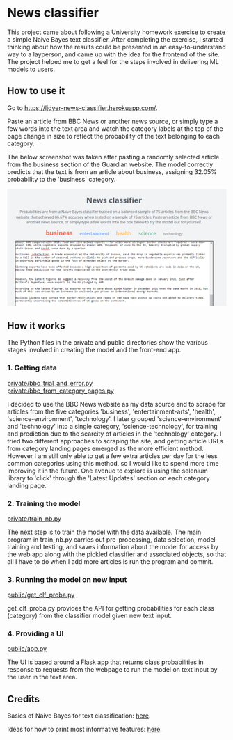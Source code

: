 # News classifier

This project came about following a University homework exercise to create a simple Naive Bayes text classifier. After completing the exercise, I started thinking about how the results could be presented in an easy-to-understand way to a layperson, and came up with the idea for the frontend of the site. The project helped me to get a feel for the steps involved in delivering ML models to users.

## How to use it

Go to https://ljdyer-news-classifier.herokuapp.com/.

Paste an article from BBC News or another news source, or simply type a few words into the text area and watch the category labels at the top of the page change in size to reflect the probability of the text belonging to each category.

The below screenshot was taken after pasting a randomly selected article from the business section of the Guardian website. The model correctly predicts that the text is from an article about business, assigning 32.05% probability to the 'business' category.

<a href="https://ljdyer-news-classifier.herokuapp.com/"><img src="readme-img/news-classifier-screenshot.PNG"></img></a>

## How it works

The Python files in the private and public directories show the various stages involved in creating the model and the front-end app.

### 1. Getting data

[private/bbc_trial_and_error.py](private/bbc_trial_and_error.py)<br>[private/bbc_from_category_pages.py](private/bbc_from_category_pages.py)

I decided to use the BBC News website as my data source and to scrape for articles from the five categories 'business', 'entertainment-arts', 'health', 'science-environment', 'technology'. I later grouped 'science-environment' and 'technology' into a single category, 'science-technology', for training and prediction due to the scarcity of articles in the 'technology' category. I tried two different approaches to scraping the site, and getting article URLs from category landing pages emerged as the more efficient method. However I am still only able to get a few extra articles per day for the less common categories using this method, so I would like to spend more time improving it in the future. One avenue to explore is using the selenium library to 'click' through the 'Latest Updates' section on each category landing page.

### 2. Training the model

[private/train_nb.py](private/train_nb.py)

The next step is to train the model with the data available. The main program in train_nb.py carries out pre-processing, data selection, model training and testing, and saves information about the model for access by the web app along with the pickled classifier and associated objects, so that all I have to do when I add more articles is run the program and commit.

### 3. Running the model on new input

[public/get_clf_proba.py](public/get_clf_proba.py)

get_clf_proba.py provides the API for getting probabilities for each class (category) from the classifier model given new text input.

### 4. Providing a UI

[public/app.py](public/app.py)

The UI is based around a Flask app that returns class probabilities in response to requests from the webpage to run the model on text input by the user in the text area.

## Credits

Basics of Naive Bayes for text classification: [here](https://medium.com/@eiki1212/natural-language-processing-naive-bayes-classification-in-python-e934365cf40c).

Ideas for how to print most informative features: [here](https://stackoverflow.com/questions/11116697/how-to-get-most-informative-features-for-scikit-learn-classifiers).
